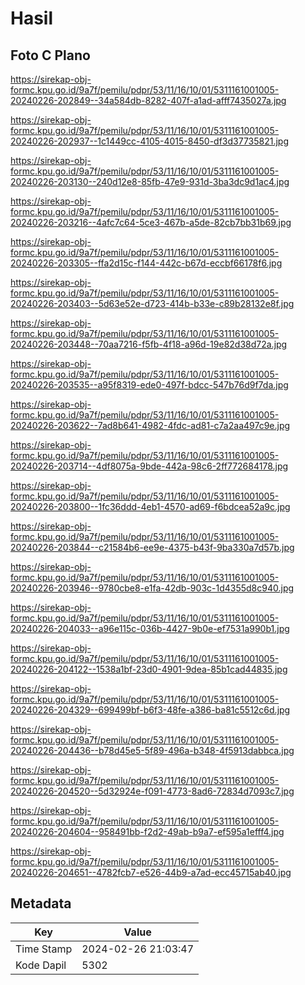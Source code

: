 # Hasil

## Foto C Plano

https://sirekap-obj-formc.kpu.go.id/9a7f/pemilu/pdpr/53/11/16/10/01/5311161001005-20240226-202849--34a584db-8282-407f-a1ad-afff7435027a.jpg

https://sirekap-obj-formc.kpu.go.id/9a7f/pemilu/pdpr/53/11/16/10/01/5311161001005-20240226-202937--1c1449cc-4105-4015-8450-df3d37735821.jpg

https://sirekap-obj-formc.kpu.go.id/9a7f/pemilu/pdpr/53/11/16/10/01/5311161001005-20240226-203130--240d12e8-85fb-47e9-931d-3ba3dc9d1ac4.jpg

https://sirekap-obj-formc.kpu.go.id/9a7f/pemilu/pdpr/53/11/16/10/01/5311161001005-20240226-203216--4afc7c64-5ce3-467b-a5de-82cb7bb31b69.jpg

https://sirekap-obj-formc.kpu.go.id/9a7f/pemilu/pdpr/53/11/16/10/01/5311161001005-20240226-203305--ffa2d15c-f144-442c-b67d-eccbf66178f6.jpg

https://sirekap-obj-formc.kpu.go.id/9a7f/pemilu/pdpr/53/11/16/10/01/5311161001005-20240226-203403--5d63e52e-d723-414b-b33e-c89b28132e8f.jpg

https://sirekap-obj-formc.kpu.go.id/9a7f/pemilu/pdpr/53/11/16/10/01/5311161001005-20240226-203448--70aa7216-f5fb-4f18-a96d-19e82d38d72a.jpg

https://sirekap-obj-formc.kpu.go.id/9a7f/pemilu/pdpr/53/11/16/10/01/5311161001005-20240226-203535--a95f8319-ede0-497f-bdcc-547b76d9f7da.jpg

https://sirekap-obj-formc.kpu.go.id/9a7f/pemilu/pdpr/53/11/16/10/01/5311161001005-20240226-203622--7ad8b641-4982-4fdc-ad81-c7a2aa497c9e.jpg

https://sirekap-obj-formc.kpu.go.id/9a7f/pemilu/pdpr/53/11/16/10/01/5311161001005-20240226-203714--4df8075a-9bde-442a-98c6-2ff772684178.jpg

https://sirekap-obj-formc.kpu.go.id/9a7f/pemilu/pdpr/53/11/16/10/01/5311161001005-20240226-203800--1fc36ddd-4eb1-4570-ad69-f6bdcea52a9c.jpg

https://sirekap-obj-formc.kpu.go.id/9a7f/pemilu/pdpr/53/11/16/10/01/5311161001005-20240226-203844--c21584b6-ee9e-4375-b43f-9ba330a7d57b.jpg

https://sirekap-obj-formc.kpu.go.id/9a7f/pemilu/pdpr/53/11/16/10/01/5311161001005-20240226-203946--9780cbe8-e1fa-42db-903c-1d4355d8c940.jpg

https://sirekap-obj-formc.kpu.go.id/9a7f/pemilu/pdpr/53/11/16/10/01/5311161001005-20240226-204033--a96e115c-036b-4427-9b0e-ef7531a990b1.jpg

https://sirekap-obj-formc.kpu.go.id/9a7f/pemilu/pdpr/53/11/16/10/01/5311161001005-20240226-204122--1538a1bf-23d0-4901-9dea-85b1cad44835.jpg

https://sirekap-obj-formc.kpu.go.id/9a7f/pemilu/pdpr/53/11/16/10/01/5311161001005-20240226-204329--699499bf-b6f3-48fe-a386-ba81c5512c6d.jpg

https://sirekap-obj-formc.kpu.go.id/9a7f/pemilu/pdpr/53/11/16/10/01/5311161001005-20240226-204436--b78d45e5-5f89-496a-b348-4f5913dabbca.jpg

https://sirekap-obj-formc.kpu.go.id/9a7f/pemilu/pdpr/53/11/16/10/01/5311161001005-20240226-204520--5d32924e-f091-4773-8ad6-72834d7093c7.jpg

https://sirekap-obj-formc.kpu.go.id/9a7f/pemilu/pdpr/53/11/16/10/01/5311161001005-20240226-204604--958491bb-f2d2-49ab-b9a7-ef595a1efff4.jpg

https://sirekap-obj-formc.kpu.go.id/9a7f/pemilu/pdpr/53/11/16/10/01/5311161001005-20240226-204651--4782fcb7-e526-44b9-a7ad-ecc45715ab40.jpg


## Metadata

| Key        | Value               |
| ---------- | ------------------- |
| Time Stamp | 2024-02-26 21:03:47 |
| Kode Dapil | 5302                |



